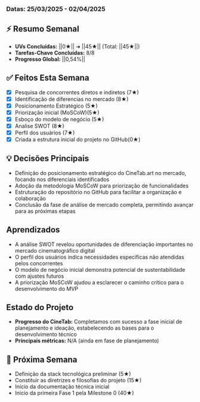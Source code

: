 ### Datas: 25/03/2025 - 02/04/2025

## ⚡ Resumo Semanal
- **UVs Concluídas:** ||0★|| ➔ ||45★|| (Total: ||45★||)
- **Tarefas-Chave Concluídas:** 8/8
- **Progresso Global:** ||0,54%|| 

## ✅ Feitos Esta Semana
- [x] Pesquisa de concorrentes diretos e indiretos (7★)
- [x] Identificação de diferencias no mercado (8★)
- [x] Posicionamento Estratégico (5★)
- [x] Priorização inicial (MoSCoW)(5★)
- [x] Esboço do modelo de negócio (5★)
- [x] Analise SWOT (8★)
- [x] Perfil dos usuários (7★)
- [x] Criada a estrutura inicial do projeto no GitHub(0★)

## 💡 Decisões Principais
- Definição do posicionamento estratégico do CineTab.art no mercado, focando nos diferenciais identificados
- Adoção da metodologia MoSCoW para priorização de funcionalidades
- Estruturação do repositório no GitHub para facilitar a organização e colaboração
- Conclusão da fase de análise de mercado completa, permitindo avançar para as próximas etapas

## Aprendizados
- A análise SWOT revelou oportunidades de diferenciação importantes no mercado cinematográfico digital
- O perfil dos usuários indica necessidades específicas não atendidas pelos concorrentes
- O modelo de negócio inicial demonstra potencial de sustentabilidade com ajustes futuros
- A priorização MoSCoW ajudou a esclarecer o caminho crítico para o desenvolvimento do MVP

## Estado do Projeto
- **Progresso do CineTab:** Completamos com sucesso a fase inicial de planejamento e ideação, estabelecendo as bases para o desenvolvimento técnico
- **Principais métricas:** N/A (ainda em fase de planejamento)

## 🎯 Próxima Semana
- Definição da stack tecnológica preliminar (5★)
- Constituir as diretrizes e filosofias do projeto (15★)
- Início da documentação técnica inicial
- Inicio da primeira Fase 1 pela Milestone 0 (40★)